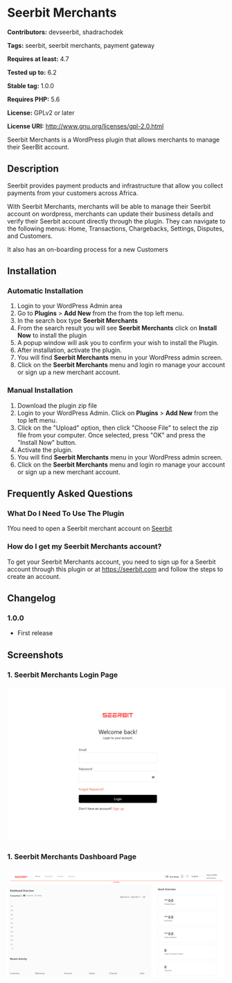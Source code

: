 # Seerbit Merchants

**Contributors:** devseerbit, shadrachodek

**Tags:** seerbit, seerbit merchants, payment gateway

**Requires at least:** 4.7

**Tested up to:** 6.2

**Stable tag:** 1.0.0

**Requires PHP:** 5.6

**License:** GPLv2 or later

**License URI:** http://www.gnu.org/licenses/gpl-2.0.html


Seerbit Merchants is a WordPress plugin that allows merchants to manage their SeerBit account.

## Description
Seerbit provides payment products and infrastructure that allow you collect payments from your customers across Africa.

With Seerbit Merchants, merchants will be able to manage their Seerbit account on wordpress, merchants can update their business details and verify their Seerbit account directly through the plugin. They can navigate to the following menus: Home, Transactions, Chargebacks, Settings, Disputes, and Customers.

It also has an on-boarding process for a new Customers

## Installation

### Automatic Installation
1. Login to your WordPress Admin area
2. Go to __Plugins__ > __Add New__ from the from the top left menu.
3. In the search box type __Seerbit Merchants__
4. From the search result you will see __Seerbit Merchants__ click on __Install Now__ to install the plugin
5. A popup window will ask you to confirm your wish to install the Plugin.
6. After installation, activate the plugin.
7. You will find __Seerbit Merchants__ menu in your WordPress admin screen.
8. Click on the __Seerbit Merchants__ menu and login ro manage your account or sign up a new merchant account.


### Manual Installation
1. Download the plugin zip file
2. Login to your WordPress Admin. Click on __Plugins__ > __Add New__ from the top left menu.
3. Click on the "Upload" option, then click "Choose File" to select the zip file from your computer. Once selected, press "OK" and press the "Install Now" button.
4. Activate the plugin.
5. You will find __Seerbit Merchants__ menu in your WordPress admin screen.
6. Click on the __Seerbit Merchants__ menu and login ro manage your account or sign up a new merchant account.


## Frequently Asked Questions

### What Do I Need To Use The Plugin
1You need to open a Seerbit merchant account on [Seerbit](https://seerbit.com)

### How do I get my Seerbit Merchants account?

To get your Seerbit Merchants account, you need to sign up for a Seerbit account through this plugin or at https://seerbit.com and follow the steps to create an account.


## Changelog

### 1.0.0
* First release

## Screenshots ##

### 1. Seerbit Merchants Login Page
###
![Screenshot 1](https://github.com/seerbit-developers/wordpress-seerbit/blob/main/assets/img/screenshots-1.png)

### 1. Seerbit Merchants Dashboard Page
###
![Screenshot 1](https://github.com/seerbit-developers/wordpress-seerbit/blob/main/assets/img/screenshots-2.png)